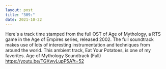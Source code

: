 ```yaml
---
layout: post
title: "309:"
date: 2021-10-22
---
```


Here's a track time stamped from the full OST of Age of Mythology, a RTS game in the Age of Empires series, released 2002. The full soundtrack makes use of lots of interesting instrumentation and techniques from around the world. This ambient track, Eat Your Potatoes, is one of my favorites.
 Age of Mythology Soundtrack (Full)
https://youtu.be/TGXwvLupP5A?t=52
